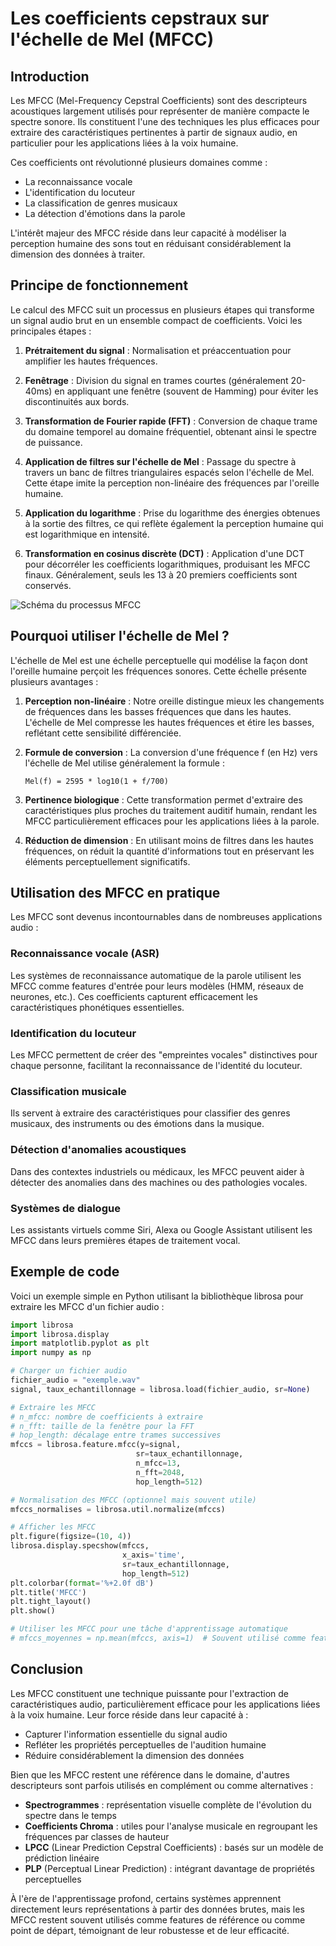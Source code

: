 # Les coefficients cepstraux sur l'échelle de Mel (MFCC)

## Introduction

Les MFCC (Mel-Frequency Cepstral Coefficients) sont des descripteurs acoustiques largement utilisés pour représenter de manière compacte le spectre sonore. Ils constituent l'une des techniques les plus efficaces pour extraire des caractéristiques pertinentes à partir de signaux audio, en particulier pour les applications liées à la voix humaine.

Ces coefficients ont révolutionné plusieurs domaines comme :
- La reconnaissance vocale
- L'identification du locuteur
- La classification de genres musicaux
- La détection d'émotions dans la parole

L'intérêt majeur des MFCC réside dans leur capacité à modéliser la perception humaine des sons tout en réduisant considérablement la dimension des données à traiter.

## Principe de fonctionnement

Le calcul des MFCC suit un processus en plusieurs étapes qui transforme un signal audio brut en un ensemble compact de coefficients. Voici les principales étapes :

1. **Prétraitement du signal** : Normalisation et préaccentuation pour amplifier les hautes fréquences.

2. **Fenêtrage** : Division du signal en trames courtes (généralement 20-40ms) en appliquant une fenêtre (souvent de Hamming) pour éviter les discontinuités aux bords.

3. **Transformation de Fourier rapide (FFT)** : Conversion de chaque trame du domaine temporel au domaine fréquentiel, obtenant ainsi le spectre de puissance.

4. **Application de filtres sur l'échelle de Mel** : Passage du spectre à travers un banc de filtres triangulaires espacés selon l'échelle de Mel. Cette étape imite la perception non-linéaire des fréquences par l'oreille humaine.

5. **Application du logarithme** : Prise du logarithme des énergies obtenues à la sortie des filtres, ce qui reflète également la perception humaine qui est logarithmique en intensité.

6. **Transformation en cosinus discrète (DCT)** : Application d'une DCT pour décorréler les coefficients logarithmiques, produisant les MFCC finaux. Généralement, seuls les 13 à 20 premiers coefficients sont conservés.

![Schéma du processus MFCC](https://i.imgur.com/illustration_mfcc.png)

## Pourquoi utiliser l'échelle de Mel ?

L'échelle de Mel est une échelle perceptuelle qui modélise la façon dont l'oreille humaine perçoit les fréquences sonores. Cette échelle présente plusieurs avantages :

1. **Perception non-linéaire** : Notre oreille distingue mieux les changements de fréquences dans les basses fréquences que dans les hautes. L'échelle de Mel compresse les hautes fréquences et étire les basses, reflétant cette sensibilité différenciée.

2. **Formule de conversion** : La conversion d'une fréquence f (en Hz) vers l'échelle de Mel utilise généralement la formule :
   ```
   Mel(f) = 2595 * log10(1 + f/700)
   ```

3. **Pertinence biologique** : Cette transformation permet d'extraire des caractéristiques plus proches du traitement auditif humain, rendant les MFCC particulièrement efficaces pour les applications liées à la parole.

4. **Réduction de dimension** : En utilisant moins de filtres dans les hautes fréquences, on réduit la quantité d'informations tout en préservant les éléments perceptuellement significatifs.

## Utilisation des MFCC en pratique

Les MFCC sont devenus incontournables dans de nombreuses applications audio :

### Reconnaissance vocale (ASR)
Les systèmes de reconnaissance automatique de la parole utilisent les MFCC comme features d'entrée pour leurs modèles (HMM, réseaux de neurones, etc.). Ces coefficients capturent efficacement les caractéristiques phonétiques essentielles.

### Identification du locuteur
Les MFCC permettent de créer des "empreintes vocales" distinctives pour chaque personne, facilitant la reconnaissance de l'identité du locuteur.

### Classification musicale
Ils servent à extraire des caractéristiques pour classifier des genres musicaux, des instruments ou des émotions dans la musique.

### Détection d'anomalies acoustiques
Dans des contextes industriels ou médicaux, les MFCC peuvent aider à détecter des anomalies dans des machines ou des pathologies vocales.

### Systèmes de dialogue
Les assistants virtuels comme Siri, Alexa ou Google Assistant utilisent les MFCC dans leurs premières étapes de traitement vocal.

## Exemple de code

Voici un exemple simple en Python utilisant la bibliothèque librosa pour extraire les MFCC d'un fichier audio :

```python
import librosa
import librosa.display
import matplotlib.pyplot as plt
import numpy as np

# Charger un fichier audio
fichier_audio = "exemple.wav"
signal, taux_echantillonnage = librosa.load(fichier_audio, sr=None)

# Extraire les MFCC
# n_mfcc: nombre de coefficients à extraire
# n_fft: taille de la fenêtre pour la FFT
# hop_length: décalage entre trames successives
mfccs = librosa.feature.mfcc(y=signal, 
                            sr=taux_echantillonnage, 
                            n_mfcc=13,
                            n_fft=2048, 
                            hop_length=512)

# Normalisation des MFCC (optionnel mais souvent utile)
mfccs_normalises = librosa.util.normalize(mfccs)

# Afficher les MFCC
plt.figure(figsize=(10, 4))
librosa.display.specshow(mfccs, 
                         x_axis='time', 
                         sr=taux_echantillonnage, 
                         hop_length=512)
plt.colorbar(format='%+2.0f dB')
plt.title('MFCC')
plt.tight_layout()
plt.show()

# Utiliser les MFCC pour une tâche d'apprentissage automatique
# mfccs_moyennes = np.mean(mfccs, axis=1)  # Souvent utilisé comme feature simple
```

## Conclusion

Les MFCC constituent une technique puissante pour l'extraction de caractéristiques audio, particulièrement efficace pour les applications liées à la voix humaine. Leur force réside dans leur capacité à :
- Capturer l'information essentielle du signal audio
- Refléter les propriétés perceptuelles de l'audition humaine
- Réduire considérablement la dimension des données

Bien que les MFCC restent une référence dans le domaine, d'autres descripteurs sont parfois utilisés en complément ou comme alternatives :
- **Spectrogrammes** : représentation visuelle complète de l'évolution du spectre dans le temps
- **Coefficients Chroma** : utiles pour l'analyse musicale en regroupant les fréquences par classes de hauteur
- **LPCC** (Linear Prediction Cepstral Coefficients) : basés sur un modèle de prédiction linéaire
- **PLP** (Perceptual Linear Prediction) : intégrant davantage de propriétés perceptuelles

À l'ère de l'apprentissage profond, certains systèmes apprennent directement leurs représentations à partir des données brutes, mais les MFCC restent souvent utilisés comme features de référence ou comme point de départ, témoignant de leur robustesse et de leur efficacité. 